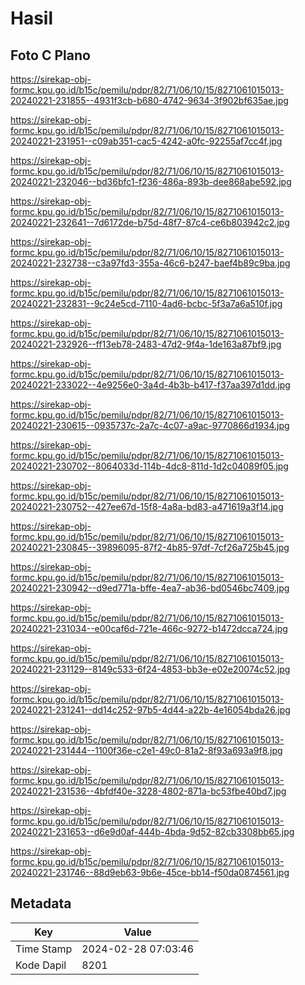 # Hasil

## Foto C Plano

https://sirekap-obj-formc.kpu.go.id/b15c/pemilu/pdpr/82/71/06/10/15/8271061015013-20240221-231855--4931f3cb-b680-4742-9634-3f902bf635ae.jpg

https://sirekap-obj-formc.kpu.go.id/b15c/pemilu/pdpr/82/71/06/10/15/8271061015013-20240221-231951--c09ab351-cac5-4242-a0fc-92255af7cc4f.jpg

https://sirekap-obj-formc.kpu.go.id/b15c/pemilu/pdpr/82/71/06/10/15/8271061015013-20240221-232046--bd36bfc1-f236-486a-893b-dee868abe592.jpg

https://sirekap-obj-formc.kpu.go.id/b15c/pemilu/pdpr/82/71/06/10/15/8271061015013-20240221-232641--7d6172de-b75d-48f7-87c4-ce6b803942c2.jpg

https://sirekap-obj-formc.kpu.go.id/b15c/pemilu/pdpr/82/71/06/10/15/8271061015013-20240221-232738--c3a97fd3-355a-46c6-b247-baef4b89c9ba.jpg

https://sirekap-obj-formc.kpu.go.id/b15c/pemilu/pdpr/82/71/06/10/15/8271061015013-20240221-232831--9c24e5cd-7110-4ad6-bcbc-5f3a7a6a510f.jpg

https://sirekap-obj-formc.kpu.go.id/b15c/pemilu/pdpr/82/71/06/10/15/8271061015013-20240221-232926--ff13eb78-2483-47d2-9f4a-1de163a87bf9.jpg

https://sirekap-obj-formc.kpu.go.id/b15c/pemilu/pdpr/82/71/06/10/15/8271061015013-20240221-233022--4e9256e0-3a4d-4b3b-b417-f37aa397d1dd.jpg

https://sirekap-obj-formc.kpu.go.id/b15c/pemilu/pdpr/82/71/06/10/15/8271061015013-20240221-230615--0935737c-2a7c-4c07-a9ac-9770866d1934.jpg

https://sirekap-obj-formc.kpu.go.id/b15c/pemilu/pdpr/82/71/06/10/15/8271061015013-20240221-230702--8064033d-114b-4dc8-811d-1d2c04089f05.jpg

https://sirekap-obj-formc.kpu.go.id/b15c/pemilu/pdpr/82/71/06/10/15/8271061015013-20240221-230752--427ee67d-15f8-4a8a-bd83-a471619a3f14.jpg

https://sirekap-obj-formc.kpu.go.id/b15c/pemilu/pdpr/82/71/06/10/15/8271061015013-20240221-230845--39896095-87f2-4b85-97df-7cf26a725b45.jpg

https://sirekap-obj-formc.kpu.go.id/b15c/pemilu/pdpr/82/71/06/10/15/8271061015013-20240221-230942--d9ed771a-bffe-4ea7-ab36-bd0546bc7409.jpg

https://sirekap-obj-formc.kpu.go.id/b15c/pemilu/pdpr/82/71/06/10/15/8271061015013-20240221-231034--e00caf6d-721e-466c-9272-b1472dcca724.jpg

https://sirekap-obj-formc.kpu.go.id/b15c/pemilu/pdpr/82/71/06/10/15/8271061015013-20240221-231129--8149c533-6f24-4853-bb3e-e02e20074c52.jpg

https://sirekap-obj-formc.kpu.go.id/b15c/pemilu/pdpr/82/71/06/10/15/8271061015013-20240221-231241--dd14c252-97b5-4d44-a22b-4e16054bda26.jpg

https://sirekap-obj-formc.kpu.go.id/b15c/pemilu/pdpr/82/71/06/10/15/8271061015013-20240221-231444--1100f36e-c2e1-49c0-81a2-8f93a693a9f8.jpg

https://sirekap-obj-formc.kpu.go.id/b15c/pemilu/pdpr/82/71/06/10/15/8271061015013-20240221-231536--4bfdf40e-3228-4802-871a-bc53fbe40bd7.jpg

https://sirekap-obj-formc.kpu.go.id/b15c/pemilu/pdpr/82/71/06/10/15/8271061015013-20240221-231653--d6e9d0af-444b-4bda-9d52-82cb3308bb65.jpg

https://sirekap-obj-formc.kpu.go.id/b15c/pemilu/pdpr/82/71/06/10/15/8271061015013-20240221-231746--88d9eb63-9b6e-45ce-bb14-f50da0874561.jpg


## Metadata

| Key        | Value               |
| ---------- | ------------------- |
| Time Stamp | 2024-02-28 07:03:46 |
| Kode Dapil | 8201                |



